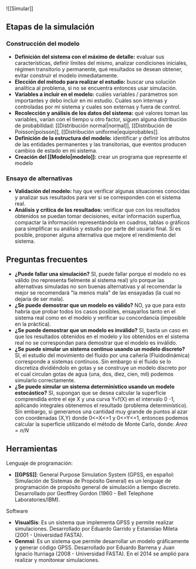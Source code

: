 ![[Simular]]

## Etapas de la simulación
### Construcción del modelo
- **Definición del sistema con el máximo de detalle:** evaluar sus características, definir límites del mismo, analizar condiciones iniciales, régimen transitorio y permanente, qué resultados se desean obtener, evitar construir el modelo inmediatamente.
- **Elección del método para realizar el estudio:** buscar una solución analítica al problema, si no se encuentra entonces usar simulación.
- **Variables a incluir en el modelo:** cuáles variables / parámetros son importantes y debo incluir en mi estudio. Cuáles son internas y controladas por mi sistema y cuales son externas y fuera de control.
- **Recolección y análisis de los datos del sistema:** qué valores toman las variables, varían con el tiempo u otro factor, siguen alguna distribución de probabilidad: [[Distribución normal|normal]], [[Distribución de Poisson|poisson]], [[Distribución uniforme|equiprobables]].
- **Definición de la estructura del modelo:** identificar y definir los atributos de las entidades permanentes y las transitorias, que eventos producen cambios de estado en mi sistema.
- **Creación del [[Modelo|modelo]]:** crear un programa que represente el modelo

### Ensayo de alternativas
- **Validación del modelo:** hay que verificar algunas situaciones conocidas y analizar sus resultados para ver si se corresponden con el sistema real.
- **Análisis y crítica de los resultados:** verificar que con los resultados obtenidos se puedan tomar decisiones, evitar información superflua, compactar la información representándola en cuadros, tablas o gráficos para simplificar su análisis y estudio por parte del usuario final. Si es posible, proponer alguna alternativa que mejore el rendimiento del sistema.

## Preguntas frecuentes
- **¿Puede fallar una simulación?** SI, puede fallar porque el modelo no es válido (no representa fielmente al sistema real) y/o porque las alternativas simuladas no son buenas alternativas y al recomendar la mejor se recomendará "la menos mala" de las ensayadas (la cual no dejaría de ser mala).
- **¿Se puede demostrar que un modelo es válido?** NO, ya que para esto habría que probar todos los casos posibles, ensayarlos tanto en el sistema real como en el modelo y verificar su concordancia (imposible en la práctica).
- **¿Se puede demostrar que un modelo es inválido?** SI, basta un caso en que los resultados obtenidos en el modelo y los obtenidos en el sistema real no se correspondan para demostrar que el modelo es inválido.
- **¿Se puede simular un sistema continuo usando un modelo discreto?** SI, el estudio del movimiento del fluido por una cañería (Fluidodinámica) corresponde a sistemas continuos. Sin embargo si el fluido se lo discretiza dividiéndolo en gotas y se construye un modelo discreto por el cual circulan gotas de agua (una, dos, diez, cien, mil) podemos simularlo correctamente.
- **¿Se puede simular un sistema determinístico usando un modelo estocástico?** SI, supongan que se desea calcular la superficie comprendida entre el eje X y una curva Y=f(X) en el intervalo 0 -1, aplicando integrales obtenemos el resultado (problema determinístico). Sin embargo, si generamos una cantidad muy grande de puntos al azar con coordenadas (X,Y) donde 0<=X<=1 y 0<=Y<=1, entonces podemos calcular la superficie utilizando el método de Monte Carlo, donde: $Area = n / N$

## Herramientas
Lenguaje de programación:
- **[[GPSS]]**: General Purpose Simulation System (GPSS, en español: Simulación de Sistemas de Propósito General) es un lenguaje de programación de propósito general de simulación a tiempo discreto. Desarrollado por Geoffrey Gordon (1960 - Bell Telephone Laboratories/IBM).

Software
- **VisualSis**: Es un sistema que implementa GPSS y permite realizar simulaciones. Desarrollado por Eduardo Garrido y Estanislao Mileta (2001 - Universidad FASTA).
- **Genmsi**: Es un sistema que permite desarrollar un modelo gráficamente y generar código GPSS. Desarrollado por Eduardo Barrena y Juan Ignacio Iturriaga (2008 - Universidad FASTA). En el 2014 se amplió para realizar y monitorear simulaciones.